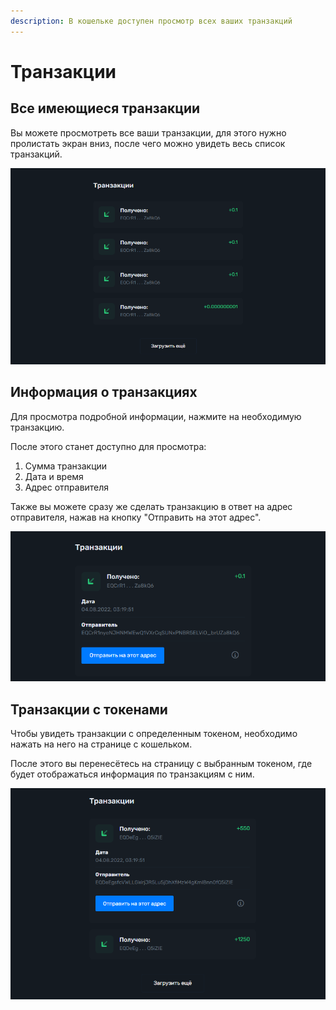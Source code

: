 ```yaml
---
description: В кошельке доступен просмотр всех ваших транзакций
---
```


# Транзакции

## Все имеющиеся транзакции&#x20;

Вы можете просмотреть все ваши транзакции, для этого нужно пролистать экран вниз, после чего можно увидеть весь список транзакций.&#x20;

![](<../../../.gitbook/assets/image (30).png>)

## Информация о транзакциях

Для просмотра подробной информации, нажмите на необходимую транзакцию.&#x20;

После этого станет доступно для просмотра:

1. Сумма транзакции
2. Дата и время
3. Адрес отправителя

Также вы можете сразу же сделать транзакцию в ответ на адрес отправителя, нажав на кнопку "Отправить на этот адрес".

![](<../../../.gitbook/assets/image (8).png>)

## Транзакции с токенами

Чтобы увидеть транзакции с определенным токеном, необходимо нажать на него на странице с кошельком.

После этого вы перенесётесь на страницу с выбранным токеном, где будет отображаться информация по транзакциям с ним.

![](<../../../.gitbook/assets/image (70).png>)

